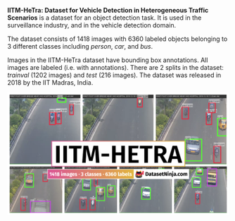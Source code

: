 **IITM-HeTra: Dataset for Vehicle Detection in Heterogeneous Traffic Scenarios** is a dataset for an object detection task. It is used in the surveillance industry, and in the vehicle detection domain. 

The dataset consists of 1418 images with 6360 labeled objects belonging to 3 different classes including *person*, *car*, and *bus*.

Images in the IITM-HeTra dataset have bounding box annotations. All images are labeled (i.e. with annotations). There are 2 splits in the dataset: *trainval* (1202 images) and *test* (216 images). The dataset was released in 2018 by the IIT Madras, India.

<img src="https://github.com/dataset-ninja/iitm-hetra/raw/main/visualizations/poster.png">
